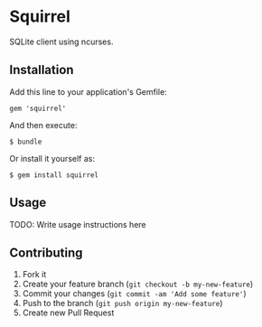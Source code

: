 # Squirrel

SQLite client using ncurses. 


## Installation

Add this line to your application's Gemfile:

    gem 'squirrel'

And then execute:

    $ bundle

Or install it yourself as:

    $ gem install squirrel

## Usage

TODO: Write usage instructions here

## Contributing

1. Fork it
2. Create your feature branch (`git checkout -b my-new-feature`)
3. Commit your changes (`git commit -am 'Add some feature'`)
4. Push to the branch (`git push origin my-new-feature`)
5. Create new Pull Request
